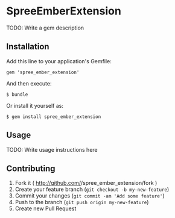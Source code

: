 # SpreeEmberExtension

TODO: Write a gem description

## Installation

Add this line to your application's Gemfile:

    gem 'spree_ember_extension'

And then execute:

    $ bundle

Or install it yourself as:

    $ gem install spree_ember_extension

## Usage

TODO: Write usage instructions here

## Contributing

1. Fork it ( http://github.com/<my-github-username>/spree_ember_extension/fork )
2. Create your feature branch (`git checkout -b my-new-feature`)
3. Commit your changes (`git commit -am 'Add some feature'`)
4. Push to the branch (`git push origin my-new-feature`)
5. Create new Pull Request
